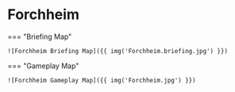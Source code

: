 # Forchheim

=== "Briefing Map"

    ![Forchheim Briefing Map]({{ img('Forchheim.briefing.jpg') }})

=== "Gameplay Map"

    ![Forchheim Gameplay Map]({{ img('Forchheim.jpg') }})

